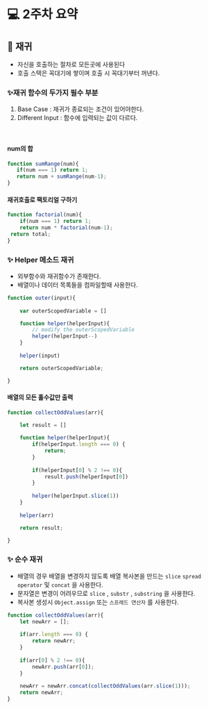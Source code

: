 # 💻 2주차 요약

## 🌼 재귀
- 자신을 호출하는 절차로 모든곳에 사용된다
- 호출 스택은 꼭대기에 쌓이며 호출 시 꼭대기부터 꺼낸다.

### ✨재귀 함수의 두가지 필수 부분
1. Base Case : 재귀가 종료되는 조건이 있어야한다.
2. Different Input : 함수에 입력되는 값이 다르다.

<br>

#### num의 합

```javascript
function sumRange(num){
   if(num === 1) return 1; 
   return num + sumRange(num-1);
}
```
 
#### 재귀호출로 팩토리얼 구하기
```javascript
function factorial(num){
    if(num === 1) return 1;
    return num * factorial(num-1);
 return total;
}
```

### ✨ Helper 메소드 재귀
- 외부함수와 재귀함수가 존재한다.
- 배열이나 데이터 목록들을 컴파일할때 사용한다.
```javascript
function outer(input){
    
    var outerScopedVariable = []

    function helper(helperInput){
        // modify the outerScopedVariable
        helper(helperInput--)
    }
    
    helper(input)

    return outerScopedVariable;

}
```
#### 배열의 모든 홀수값만 출력
```javascript
function collectOddValues(arr){
    
    let result = []

    function helper(helperInput){
        if(helperInput.length === 0) {
            return;
        }
        
        if(helperInput[0] % 2 !== 0){
            result.push(helperInput[0])
        }
        
        helper(helperInput.slice(1))
    }
    
    helper(arr)

    return result;

}
```
### ✨ 순수 재귀
- 배열의 경우 배열을 변경하지 않도록 배열 복사본을 만드는 `slice`
`spread operator` 및 `concat` 을 사용한다.
- 문자열은 변경이 어려우므로 `slice` , `substr` , `substring` 을 사용한다.
- 복사본 생성시  `Object.assign` 또는 `스프레드 연산자` 를 사용한다.

```javascript
function collectOddValues(arr){
    let newArr = [];
    
    if(arr.length === 0) {
        return newArr;
    }
        
    if(arr[0] % 2 !== 0){
        newArr.push(arr[0]);
    }
        
    newArr = newArr.concat(collectOddValues(arr.slice(1)));
    return newArr;
}
```